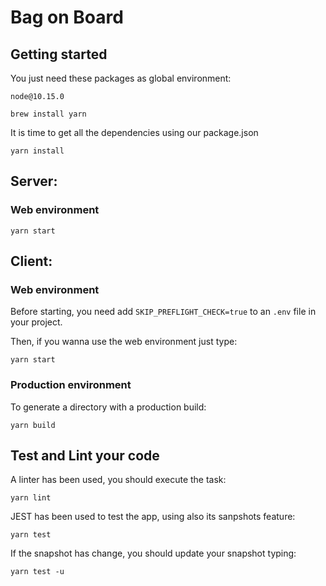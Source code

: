 # Bag on Board

## Getting started

You just need these packages as global environment:

```
node@10.15.0

brew install yarn
```

It is time to get all the dependencies using our package.json
```
yarn install
```

## Server:
### Web environment
```
yarn start
```

## Client: 
### Web environment
Before starting, you need add `SKIP_PREFLIGHT_CHECK=true` to an `.env` file in your project.

Then, if you wanna use the web environment just type:
```
yarn start
```


### Production environment
To generate a directory with a production build:
```
yarn build
```

## Test and Lint your code
A linter has been used, you should execute the task:
```
yarn lint
```

JEST has been used to test the app, using also its sanpshots feature:
```
yarn test
```

If the snapshot has change, you should update your snapshot typing:
```
yarn test -u
```